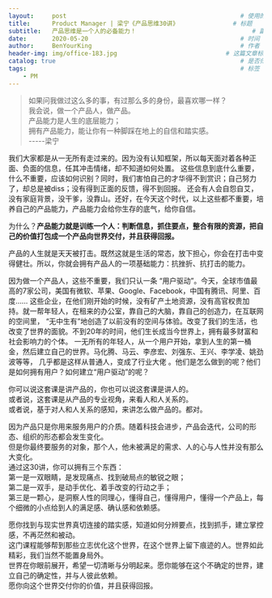 ```yaml
---
layout:     post                                                # 使用的布局（不需要改）
title:      Product Manager | 梁宁《产品思维30讲》               # 标题 
subtitle:   产品思维是一个人的必备能力！                                # 副标题
date:       2020-05-20                                          # 时间
author:     BenYourKing                                         # 作者
header-img: img/office-183.jpg                              # 这篇文章标题背景图片
catalog: true                                                   # 是否归档
tags:                                                           # 标签
    - PM
---
```


> 如果问我做过这么多的事，有过那么多的身份，最喜欢哪一样？          
> 我会说，做一个产品人，做产品。            
> 产品能力是人生的底层能力；          
> 拥有产品能力，能让你有一种脚踩在地上的自信和踏实感。        
>                          -----梁宁
  
   

我们大家都是从一无所有走过来的。因为没有认知框架，所以每天面对着各种正面、负面的信息，任其冲击情绪，却不知道如何处置。
这些信息到底什么重要，什么不重要，应该如何识别？同时，我们害怕自己的才华得不到赏识；自己努力了，却总是被diss；没有得到正面的反馈，得不到回报。
还会有人会自怨自艾，没有家庭背景，没干爹，没靠山。还好，在今天这个时代，以上这些都不重要，培养自己的产品能力，产品能力会给你生存的底气，给你自信。

为什么？**产品能力就是训练一个人：判断信息，抓住要点，整合有限的资源，把自己的价值打包成一个产品向世界交付，并且获得回报。**
                 
产品的人生就是天天被打击。既然这就是生活的常态，放下担心，你会在打击中变得健壮。所以，你就会拥有产品人的一项基础能力：抗挫折、抗打击的能力。            
                     
因为做一个产品人，这些不重要，我们只认一条 “用户驱动”。今天，全球市值最高的7家公司，美国有微软、苹果、Google、Facebook，中国有腾讯、阿里、百度……
这些企业，在他们刚开始的时候，没有矿产土地资源，没有高官权贵加持。就一帮年轻人，在租来的办公室，靠自己的大脑，靠自己的创造力，在互联网的空间里，
“无中生有”地创造了以前没有的空间与体验。改变了我们的生活，也改变了世界的面貌。不到20年的时间，他们生长成当今世界上，拥有最多财富和社会影响力的个体。
一无所有的年轻人，从一个用户开始，拿到人生的第一桶金，然后建立自己的世界。马化腾、马云、李彦宏、刘强东、王兴、李学凌、姚劲波等等，
几乎都是这样从普通人，变成了行业大佬 。他们是怎么做到的呢？他们是如何拥有用户？如何建立“用户驱动”的呢？             
               
你可以说这套课是讲产品的，你也可以说这套课是讲人的。                  
或者说，这套课是从产品的专业视角，来看人和人关系的。           
或者说，基于对人和人关系的感知，来讲怎么做产品的。都对。             
          
因为产品只是你用来服务用户的介质。随着科技会进步，产品会迭代，公司的形态、组织的形态都会发生变化。               
但是你最终要服务的对象，那个人，他未被满足的需求、人的心与人性并没有那么大变化。               
通过这30讲，你可以拥有三个东西：         
第一是一双眼睛，是发现痛点、找到破局点的敏锐之眼；             
第二是一双手，是动手优化、着手改变的行动之手；                     
第三是一颗心，是洞察人性的同理心，懂得自己，懂得用户，懂得一个产品上，每个细微的小点给到人的满足感、确认感和依赖感。             

愿你找到与现实世界真切连接的踏实感，知道如何分辨要点，找到抓手，建立掌控感，不再茫然和被动。                 
这门课程能够帮到那些立志优化这个世界，在这个世界上留下痕迹的人。世界如此精彩，我们当然不能置身局外。                 
世界在你眼前展开，希望一切清晰与分明起来。愿你能够在这个不确定的世界，建立自己的确定性，并与人彼此依赖。               
愿你向这个世界交付你的价值，并且获得回报。           

          













